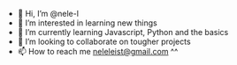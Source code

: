 - 👋 Hi, I’m @nele-l
- 👀 I’m interested in learning new things
- 🌱 I’m currently learning Javascript, Python and the basics
- 💞️ I’m looking to collaborate on tougher projects
- 📫 How to reach me neleleist@gmail.com ^^

<!---
nele-l/nele-l is a ✨ special ✨ repository because its `README.md` (this file) appears on your GitHub profile.
You can click the Preview link to take a look at your changes.
--->
